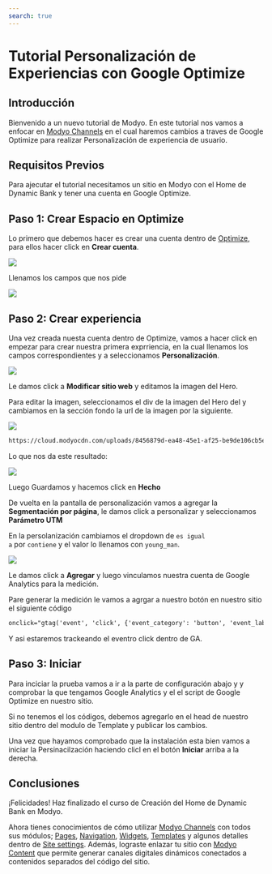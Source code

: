 ```yaml
---
search: true
---
```


# Tutorial Personalización de Experiencias con Google Optimize

## Introducción

Bienvenido a un nuevo tutorial de Modyo. En este tutorial nos vamos a enfocar en [Modyo Channels](/es/platform/channels) en el cual haremos cambios a traves de Google Optimize para realizar Personalización de experiencia de usuario.

## Requisitos Previos

Para ajecutar el tutorial necesitamos un sitio en Modyo con el Home de Dynamic Bank y tener una cuenta en Google Optimize.

## Paso 1: Crear Espacio en Optimize

Lo primero que debemos hacer es crear una cuenta dentro de [Optimize](https://optimize.google.com/), para ellos hacer click en <b>Crear cuenta</b>.

<img src="/assets/img/tutorials/optimize/crear-cuenta.png" style="max-width: 450px;margin: auto 0;"/>

Llenamos los campos que nos pide

<img src="/assets/img/tutorials/optimize/modal-cuenta.png" style="max-width: 450px;margin: auto 0;"/>

## Paso 2: Crear experiencia

Una vez creada nuesta cuenta dentro de Optimize, vamos a hacer click en empezar para crear nuestra primera exprriencia, en la cual llenamos los campos correspondientes y a seleccionamos <b>Personalización</b>.

<img src="/assets/img/tutorials/optimize/experiencia.png" style="max-width: 450px;margin: auto 0;"/>

Le damos click a <b>Modificar sitio web</b> y editamos la imagen del Hero.

Para editar la imagen, seleccionamos el div de la imagen del Hero del y cambiamos en la sección fondo la url de la imagen por la siguiente.

<img src="/assets/img/tutorials/optimize/edit.png" style="max-width: 650px;margin: auto 0;"/>

```html
https://cloud.modyocdn.com/uploads/8456879d-ea48-45e1-af25-be9de106cb5e/original/young_man.jpg
```
Lo que nos da este resultado:

<img src="/assets/img/tutorials/optimize/editor.png" style="max-width: 650px;margin: auto 0;"/>

Luego Guardamos y hacemos click en <b>Hecho</b>

De vuelta en la pantalla de personalización vamos a agregar la <b>Segmentación por página</b>, le damos click a personalizar  y seleccionamos <b>Parámetro UTM</b>

En la persolanización cambiamos el dropdown de <code>es igual a</code> por <code>contiene</code> y el valor lo llenamos con <code>young_man</code>.

<img src="/assets/img/tutorials/optimize/utm.png" style="max-width: 650px;margin: auto 0;"/>

Le damos click a <b>Agregar</b> y luego vinculamos nuestra cuenta de Google Analytics para la medición.

Pare generar la medición le vamos a agrgar a nuestro botón en nuestro sitio el siguiente código

```html
onclick="gtag('event', 'click', {'event_category': 'button', 'event_label': 'CTA Hero', 'value': 0});"
```

Y asi estaremos trackeando el eventro click dentro de GA.

## Paso 3: Iniciar

Para inciciar la prueba vamos a ir a la parte de configuración abajo y y comprobar la que tengamos Google Analytics y el el script de Google Optimize en nuestro sitio.

Si no tenemos el los códigos, debemos agregarlo en el head de nuestro sitio dentro del modulo de Template y publicar los cambios.

Una vez que hayamos comprobado que la instalación esta bien vamos a iniciar la Persinacilzación haciendo clicl en el botón <b>Iniciar</b> arriba a la derecha.

## Conclusiones

¡Felicidades! Haz finalizado el curso de Creación del Home de Dynamic Bank en Modyo.

Ahora tienes conocimientos de cómo utilizar [Modyo Channels](/es/platform/channels) con todos sus módulos; [Pages](/es/platform/channels/pages), [Navigation](/es/platform/channels/navigation), [Widgets](/es/platform/channels/widgets), [Templates](/es/platform/channels/templates) y algunos detalles dentro de [Site settings](/es/platform/channels/sites.html#configuracion-de-un-sitio). Además, lograste enlazar tu sitio con [Modyo Content](/es/platform/content) que permite generar canales digitales dinámicos conectados a contenidos separados del código del sitio.
